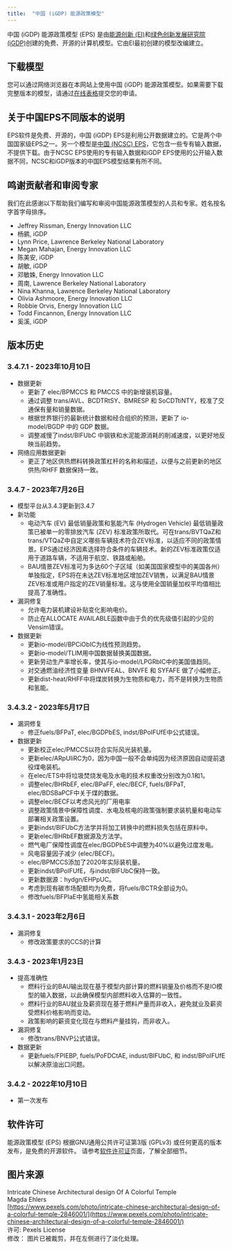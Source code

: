 ```yaml
---
title:  "中国 (iGDP) 能源政策模型"
---
```


中国 (iGDP) 能源政策模型 (EPS) 是由[能源创新 (EI)](https://energyinnovation.org/)和[绿色创新发展研究院 (iGDP)](http://www.igdp.cn/)创建的免费、开源的计算机模型。它由EI最初创建的模型改编建立。

## 下载模型

您可以通过网络浏览器在本网站上使用中国 (iGDP) 能源政策模型。如果需要下载完整版本的模型，请通过[在线表格](https://wkf.ms/3hIh7YF)提交您的申请。

## 关于中国EPS不同版本的说明

EPS软件是免费、开源的，中国 (iGDP) EPS是利用公开数据建立的。它是两个中国国家级EPS之一。另一个模型是[中国 (NCSC) EPS](https://energypolicy.solutions/home/china/zh)，它包含一些专有输入数据，不提供下载。由于NCSC EPS使用的专有输入数据和iGDP EPS使用的公开输入数据不同，NCSC和iGDP版本的中国EPS模型结果有所不同。

## 鸣谢贡献者和审阅专家

我们在此感谢以下帮助我们编写和审阅中国能源政策模型的人员和专家。姓名按名字首字母排序。

* Jeffrey Rissman, Energy Innovation LLC
* 杨鹂, iGDP
* Lynn Price, Lawrence Berkeley National Laboratory
* Megan Mahajan, Energy Innovation LLC
* 陈美安, iGDP
* 胡敏, iGDP
* 邓敏姝, Energy Innovation LLC
* 周南, Lawrence Berkeley National Laboratory
* Nina Khanna, Lawrence Berkeley National Laboratory
* Olivia Ashmoore, Energy Innovation LLC
* Robbie Orvis, Energy Innovation LLC
* Todd Fincannon, Energy Innovation LLC
* 奚溪, iGDP

## 版本历史

### **3.4.7.1 - 2023年10月10日**

* 数据更新
  * 更新了 elec/BPMCCS 和 PMCCS 中的新增装机容量。
  * 通过调整 trans/AVL、BCDTRtSY、BMRESP 和 SoCDTtiNTY，校准了交通保有量和销量数据。
  * 根据世界银行的最新统计数据和经合组织的预测，更新了 io-model/BGDP 中的 GDP 数据。
  * 调整减慢了indst/BIFUbC 中钢铁和水泥能源消耗的削减速度，以更好地反映当前趋势。
* 网络应用数据更新
  * 更正了地区供热燃料转换政策杠杆的名称和描述，以便与之前更新的地区供热/RHFF 数据保持一致。


### **3.4.7 - 2023年7月26日**

* 模型平台从3.4.3更新到3.4.7
* 新功能
  * 电动汽车 (EV) 最低销量政策和氢能汽车 (Hydrogen Vehicle) 最低销量政策已被单一的零排放汽车 (ZEV) 标准政策所取代。可在trans/BVTQaZ和trans/VTQaZ中自定义哪些车辆技术符合ZEV标准，以适应不同的政策情景。EPS通过经济因素选择符合条件的车辆技术。新的ZEV标准政策仅适用于道路车辆，不适用于航空、铁路或船舶。
  * BAU情景ZEV标准可为多达60个子区域（如美国国家模型中的美国各州）单独指定，EPS将在未达ZEV标准地区增加ZEV销售，以满足BAU情景ZEV标准或用户指定的ZEV销量标准。这与使用全国销量加权平均值相比提高了准确性。
* 漏洞修复
  * 允许电力装机建设补贴变化影响电价。
  * 防止在ALLOCATE AVAILABLE函数中由于负的优先级值引起的少见的Vensim错误。
* 数据更新
  * 更新io-model/BPCiObIC为线性预测趋势。
  * 更新io-model/TLIM用中国数据替换美国数据。
  * 更新劳动生产率增长率，使其与io-model/LPGRbIC中的美国值趋同。
  * 对交通燃油经济性变量 BHNVFEAL、BNVFE 和 SYFAFE 做了小幅修正。
  * 更新dist-heat/RHFF中将煤炭转换为生物质和电力，而不是转换为生物质和氢能。

### **3.4.3.2 - 2023年5月17日**

* 漏洞修复
  * 修正fuels/BFPaT, elec/BGDPbES, indst/BPoIFUfE中公式错误。
* 数据更新
  * 更新校正elec/PMCCS以符合实际风光装机量。
  * 更新elec/ARpUIiRC为0，因为中国一般不会单纯因为经济原因自动提前退役煤电装机。
  * 在elec/ETS中将垃圾焚烧发电及水电的技术权重改分别改为0.1和1。
  * 调整elec/BHRbEF, elec/BPaFF, elec/BECF, fuels/BFPaT, elec/BDSBaPCF中关于煤的数据。
  * 调整elec/BECF以考虑风光的厂用电率
  * 调整政策情景中保障性调度、水电及核电的政策强制要求装机量和电动车部署相关政策设置。
  * 更新indst/BIFUbC方法学并将加工转换中的燃料损失包括在原料中。
  * 更新elec/BHRbEF数据源及方法学。
  * 燃气电厂保障性调度在elec/BGDPbES中调整为40%以避免过度发电。
  * 风电容量因子减少 (elec/BECF)。
  * elec/BPMCCS添加了2020年实际装机量。
  * 更新indst/BPoIFUfE，与indst/BIFUbC保持一致。
  * 更新数据源：hydgn/EHPpUC。
  * 考虑到现有碳市场配额均为免费，将fuels/BCTR全部设为0。
  * 修改fuels/BFPIaE中氢能相关系数

### **3.4.3.1 - 2023年2月6日**
* 漏洞修复
  * 修改政策要求的CCS的计算

### **3.4.3 - 2023年1月23日**

* 提高准确性
  * 燃料行业的BAU输出现在基于模型内部计算的燃料销量及价格而不是IO模型的输入数据，以此确保模型内部燃料收入估算的一致性。
  * 燃料行业的BAU就业及薪资现在基于燃料产量而非收入，避免就业及薪资受燃料价格影响而变动。
  * 政策影响的薪资变化现在与燃料产量挂钩，而非收入。
* 漏洞修复
  * 修改trans/BNVP公式错误。
* 数据更新
  * 更新fuels/FPIEBP, fuels/PoFDCtAE, indust/BIFUbC, 和 indst/BPoIFUfE以解决原油出口问题。
  
### **3.4.2 - 2022年10月10日**

* 第一次发布

## 软件许可

能源政策模型 (EPS) 根据GNU通用公共许可证第3版 (GPLv3) 或任何更高的版本发布，是免费的开源软件。 请参考[软件许可证](../software-license)页面，了解全部细节。

## 图片来源
Intricate Chinese Architectural design Of A Colorful Temple<br/>
Magda Ehlers<br/>
[https://www.pexels.com/photo/intricate-chinese-architectural-design-of-a-colorful-temple-2846001/](https://www.pexels.com/photo/intricate-chinese-architectural-design-of-a-colorful-temple-2846001/)<br/>
许可: Pexels License<br/>
修改： 图片已被裁剪，并在左侧进行了淡化处理。<br/>
